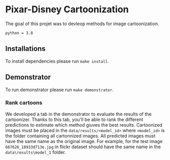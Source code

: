 # Pixar-Disney Cartoonization

The goal of this projet was to devleop methods for image cartoonization.

`python = 3.8`

## Installations

To install dependencies please run `make install`.

## Demonstrator

To run demonstrator please run `make demonstrator`.

### Rank cartoons

We developed a tab in the demonstrator to evaluate the results of the cartoonizer. Thanks to this tab, you'll be able to rank the different predictions to estimate which method giuves the best results.
Cartoonized images must be placed in the `data/results/<model_id>` where `<model_id>` is the folder containing all cartonnized images. All predicted images must have the same name as the original image. For example, for the test image `667626_18933d713e.jpg` in flickr dataset should have the same name in the `data\results\model_1` folder.
